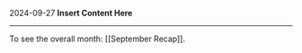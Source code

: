 2024-09-27
__Insert Content Here__
_______________________
To see the overall month: [[September Recap]].